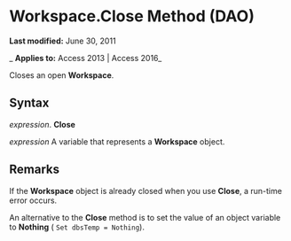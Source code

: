 
# Workspace.Close Method (DAO)

 **Last modified:** June 30, 2011

 _ **Applies to:** Access 2013 | Access 2016_

Closes an open  **Workspace**.


## Syntax

 _expression_. **Close**

 _expression_ A variable that represents a **Workspace** object.


## Remarks

If the  **Workspace** object is already closed when you use **Close**, a run-time error occurs.

An alternative to the  **Close** method is to set the value of an object variable to **Nothing** ( `Set dbsTemp = Nothing`).

